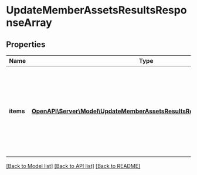 # UpdateMemberAssetsResultsResponseArray

## Properties
Name | Type | Description | Notes
------------ | ------------- | ------------- | -------------
**items** | [**OpenAPI\Server\Model\UpdateMemberAssetsResultsResponseArrayItemsInner**](UpdateMemberAssetsResultsResponseArrayItemsInner.md) | List of assigned/updated member asset access. If there is an error, an exception object will be returned. If the action was successfully completed, a response object will be returned. | [optional] 

[[Back to Model list]](../README.md#documentation-for-models) [[Back to API list]](../README.md#documentation-for-api-endpoints) [[Back to README]](../README.md)


